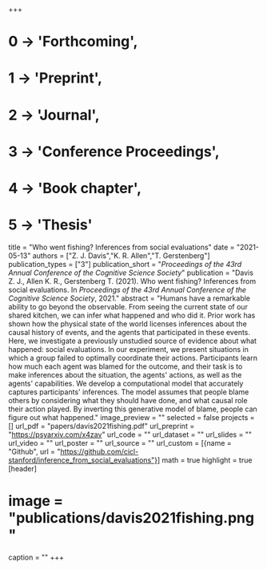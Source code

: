 +++
# 0 -> 'Forthcoming',
# 1 -> 'Preprint',
# 2 -> 'Journal',
# 3 -> 'Conference Proceedings',
# 4 -> 'Book chapter',
# 5 -> 'Thesis'

title = "Who went fishing? Inferences from social evaluations"
date = "2021-05-13"
authors = ["Z. J. Davis","K. R. Allen","T. Gerstenberg"]
publication_types = ["3"]
publication_short = "_Proceedings of the 43rd Annual Conference of the Cognitive Science Society_"
publication = "Davis Z. J., Allen K. R., Gerstenberg T. (2021). Who went fishing? Inferences from social evaluations. In _Proceedings of the 43rd Annual Conference of the Cognitive Science Society_, 2021."
abstract = "Humans have a remarkable ability to go beyond the observable. From seeing the current state of our shared kitchen, we can infer what happened and who did it. Prior work has shown how the physical state of the world licenses inferences about the causal history of events, and the agents that participated in these events. Here, we investigate a previously unstudied source of evidence about what happened: social evaluations. In our experiment, we present situations in which a group failed to optimally coordinate their actions. Participants learn how much each agent was blamed for the outcome, and their task is to make inferences about the situation, the agents' actions, as well as the agents' capabilities. We develop a computational model that accurately captures participants' inferences. The model assumes that people blame others by considering what they should have done, and what causal role their action played. By inverting this generative model of blame, people can figure out what happened."
image_preview = ""
selected = false
projects = []
url_pdf = "papers/davis2021fishing.pdf"
url_preprint = "https://psyarxiv.com/x4zav"
url_code = ""
url_dataset = ""
url_slides = ""
url_video = ""
url_poster = ""
url_source = ""
url_custom = [{name = "Github", url = "https://github.com/cicl-stanford/inference_from_social_evaluations"}]
math = true
highlight = true
[header]
# image = "publications/davis2021fishing.png"
caption = ""
+++